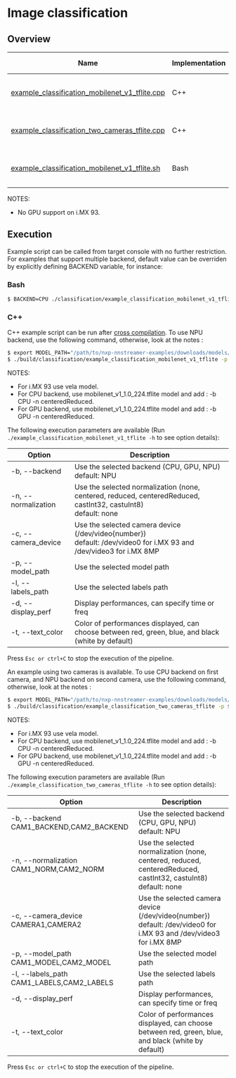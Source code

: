 # Image classification

## Overview
Name | Implementation | Platforms | Model | ML engine | Backend | Features
--- | --- | --- | --- | --- | --- | ---
[example_classification_mobilenet_v1_tflite.cpp](./cpp/example_classification_mobilenet_v1_tflite.cpp) | C++ | i.MX 8M Plus <br> i.MX 93 | mobilenet_v1 | TFLite | NPU (default)<br>GPU<br>CPU<br> | camera<br>gst-launch<br>
[example_classification_two_cameras_tflite.cpp](./cpp/example_classification_two_cameras_tflite.cpp) | C++ | i.MX 8M Plus <br> i.MX 93 | mobilenet_v1 | TFLite | NPU (default)<br>GPU<br>CPU<br> | camera<br>gst-launch<br>
[example_classification_mobilenet_v1_tflite.sh](./example_classification_mobilenet_v1_tflite.sh) | Bash | i.MX 8M Plus <br> i.MX 93 | mobilenet_v1 | TFLite | NPU (default)<br>GPU<br>CPU<br> | camera<br>gst-launch<br>

NOTES:
* No GPU support on i.MX 93.

## Execution
Example script can be called from target console with no further restriction. For examples that support multiple backend, default value can be overriden by explicitly defining BACKEND variable, for instance:
### Bash
```bash
$ BACKEND=CPU ./classification/example_classification_mobilenet_v1_tflite.sh
```
### C++
C++ example script can be run after [cross compilation](../). To use NPU backend, use the following command, otherwise, look at the notes :
```bash
$ export MODEL_PATH="/path/to/nxp-nnstreamer-examples/downloads/models/classification"
$ ./build/classification/example_classification_mobilenet_v1_tflite -p ${MODEL_PATH}/mobilenet_v1_1.0_224_quant_uint8_float32.tflite -l ${MODEL_PATH}/labels_mobilenet_quant_v1_224.txt
```
NOTES:
* For i.MX 93 use vela model.
* For CPU backend, use mobilenet_v1_1.0_224.tflite model and add : -b CPU -n centeredReduced.
* For GPU backend, use mobilenet_v1_1.0_224.tflite model and add : -b GPU -n centeredReduced.

The following execution parameters are available (Run ``` ./example_classification_mobilenet_v1_tflite -h``` to see option details):

Option | Description
--- | ---
-b, --backend | Use the selected backend (CPU, GPU, NPU)<br> default: NPU
-n, --normalization | Use the selected normalization (none, centered, reduced, centeredReduced, castInt32, castuInt8)<br> default: none
-c, --camera_device | Use the selected camera device (/dev/video{number})<br>default: /dev/video0 for i.MX 93 and /dev/video3 for i.MX 8MP
-p, --model_path | Use the selected model path
-l, --labels_path | Use the selected labels path
-d, --display_perf |Display performances, can specify time or freq
-t, --text_color | Color of performances displayed, can choose between red, green, blue, and black (white by default)

Press ```Esc or ctrl+C``` to stop the execution of the pipeline.

An example using two cameras is available. To use CPU backend on first camera, and NPU backend on second camera, use the following command, otherwise, look at the notes :
```bash
$ export MODEL_PATH="/path/to/nxp-nnstreamer-examples/downloads/models/classification"
$ ./build/classification/example_classification_two_cameras_tflite -p ${MODEL_PATH}/mobilenet_v1_1.0_224.tflite,${MODEL_PATH}/mobilenet_v1_1.0_224_quant_uint8_float32.tflite -l ${MODEL_PATH}/labels_mobilenet_quant_v1_224.txt -c /dev/video3,/dev/video5 -b CPU,NPU -n centeredReduced,none
```
NOTES:
* For i.MX 93 use vela model.
* For CPU backend, use mobilenet_v1_1.0_224.tflite model and add : -b CPU -n centeredReduced.
* For GPU backend, use mobilenet_v1_1.0_224.tflite model and add : -b GPU -n centeredReduced.

The following execution parameters are available (Run ``` ./example_classification_two_cameras_tflite -h``` to see option details):

Option | Description
--- | ---
-b, --backend CAM1_BACKEND,CAM2_BACKEND | Use the selected backend (CPU, GPU, NPU)<br> default: NPU
-n, --normalization CAM1_NORM,CAM2_NORM | Use the selected normalization (none, centered, reduced, centeredReduced, castInt32, castuInt8)<br> default: none
-c, --camera_device CAMERA1,CAMERA2 | Use the selected camera device (/dev/video{number})<br>default: /dev/video0 for i.MX 93 and /dev/video3 for i.MX 8MP
-p, --model_path CAM1_MODEL,CAM2_MODEL | Use the selected model path
-l, --labels_path CAM1_LABELS,CAM2_LABELS | Use the selected labels path
-d, --display_perf |Display performances, can specify time or freq
-t, --text_color | Color of performances displayed, can choose between red, green, blue, and black (white by default)

Press ```Esc or ctrl+C``` to stop the execution of the pipeline.